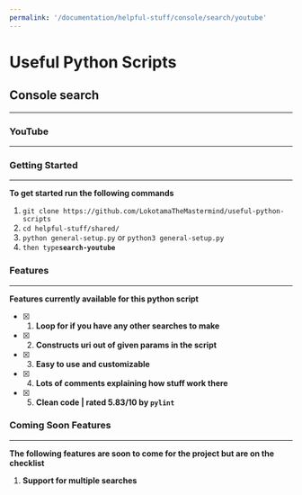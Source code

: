 ```yaml
---
permalink: '/documentation/helpful-stuff/console/search/youtube'
---
```


# Useful Python Scripts

## Console search
___
### YouTube
___
### Getting Started
___
**To get started run the following commands**

1. `git clone https://github.com/LokotamaTheMastermind/useful-python-scripts`
2. `cd helpful-stuff/shared/`
3. `python general-setup.py` or `python3 general-setup.py`
4. `then type`**`search-youtube`**

### Features
___
**Features currently available for this python script**

- [x] 1. **Loop for if you have any other searches to make**
- [x] 2. **Constructs uri out of given params in the script**
- [x] 3. **Easy to use and customizable**
- [x] 4. **Lots of comments explaining how stuff work there**
- [x] 5. **Clean code | rated 5.83/10 by `pylint`**

### Coming Soon Features
___
**The following features are soon to come for the project but are on the checklist**

1. **Support for multiple searches**
